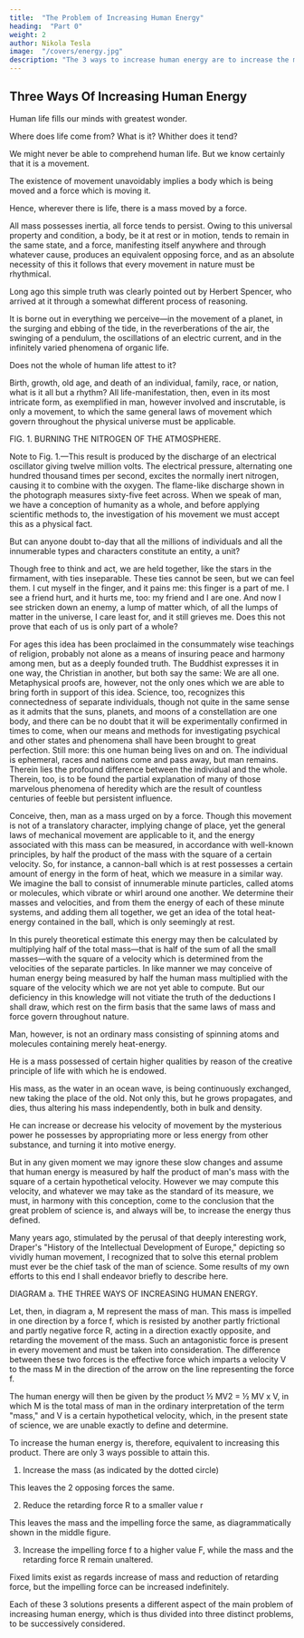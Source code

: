 ```yaml
---
title:  "The Problem of Increasing Human Energy"
heading:  "Part 0"
weight: 2
author: Nikola Tesla
image:  "/covers/energy.jpg"
description: "The 3 ways to increase human energy are to increase the mass, reduce the retarding force, increase the impelling force"
---
```



<!-- ## THE ONWARD MOVEMENT OF MAN—THE ENERGY OF THE MOVEMENT—THE  -->

## Three Ways Of Increasing Human Energy

<!-- Of all the endless variety of phenomena which nature presents to our senses, there is none that  than that inconceivably complex movement which, in its entirety, we designate as  -->

Human life fills our minds with greatest wonder. 

<!-- Its mysterious origin is veiled in the forever impenetrable mist of the past, its character is rendered incomprehensible by its infinite intricacy, and its destination is hidden in the unfathomable depths of the future.  -->

Where does life come from? What is it? Whither does it tend? 

<!-- Modern science says:
- The sun is the past
- the earth is the present
- the moon is the future.  -->

<!-- From an incandescent mass we have originated, and into a frozen mass we shall turn. Merciless is the law of nature, and rapidly and irresistibly we are drawn to our doom.  -->

<!-- Lord Kelvin, in his profound meditations, allows us only a short span of life, something like six million years, after which time the suns bright light will have ceased to shine, and its life giving heat will have ebbed away, and our own earth will be a lump of ice, hurrying on through the eternal night. 

But do not let us despair. There will still be left upon it a glimmering spark of life, and there will be a chance to kindle a new fire on some distant star. This wonderful possibility seems, indeed, to exist, judging from Professor Dewar's beautiful experiments with liquid air, which show that germs of organic life are not destroyed by cold, no matter how intense; consequently they may be transmitted through the interstellar space. Meanwhile the cheering lights of science and art, ever increasing in intensity, illuminate our path, and marvels they disclose, and the enjoyments they offer, make us measurably forgetful of the gloomy future.  -->

We might never be able to comprehend human life. But we know certainly that it is a movement. 

<!-- , of whatever nature it be.  -->

The existence of movement unavoidably implies a body which is being moved and a force which is moving it. 

Hence, wherever there is life, there is a mass moved by a force. 

All mass possesses inertia, all force tends to persist. Owing to this universal property and condition, a body, be it at rest or in motion, tends to remain in the same state, and a force, manifesting itself anywhere and through whatever cause, produces an equivalent opposing force, and as an absolute necessity of this it follows that every movement in nature must be rhythmical. 

Long ago this simple truth was clearly pointed out by Herbert Spencer, who arrived at it through a somewhat different process of reasoning. 

It is borne out in everything we perceive—in the movement of a planet, in the surging and ebbing of the tide, in the reverberations of the air, the swinging of a pendulum, the oscillations of an electric current, and in the infinitely varied phenomena of organic life. 

Does not the whole of human life attest to it? 

Birth, growth, old age, and death of an individual, family, race, or nation, what is it all but a rhythm? All life-manifestation, then, even in its most intricate form, as exemplified in man, however involved and inscrutable, is only a movement, to which the same general laws of movement which govern throughout the physical universe must be applicable. 
<!-- <br>[See Nikola Tesla: Colorado Springs Notes, page 334, Photograph X.]   -->


FIG. 1. BURNING THE NITROGEN OF THE ATMOSPHERE.

Note to Fig. 1.—This result is produced by the discharge of an electrical oscillator giving twelve million volts. The electrical pressure, alternating one hundred thousand times per second, excites the normally inert nitrogen, causing it to combine with the oxygen. The flame-like discharge shown in the photograph measures sixty-five feet across. 
When we speak of man, we have a conception of humanity as a whole, and before applying scientific methods to, the investigation of his movement we must accept this as a physical fact. 

But can anyone doubt to-day that all the millions of individuals and all the innumerable types and characters constitute an entity, a unit? 

Though free to think and act, we are held together, like the stars in the firmament, with ties inseparable. These ties cannot be seen, but we can feel them. I cut myself in the finger, and it pains me: this finger is a part of me. I see a friend hurt, and it hurts me, too: my friend and I are one. And now I see stricken down an enemy, a lump of matter which, of all the lumps of matter in the universe, I care least for, and it still grieves me. Does this not prove that each of us is only part of a whole? 

For ages this idea has been proclaimed in the consummately wise teachings of religion, probably not alone as a means of insuring peace and harmony among men, but as a deeply founded truth. The Buddhist expresses it in one way, the Christian in another, but both say the same: We are all one. Metaphysical proofs are, however, not the only ones which we are able to bring forth in support of this idea. Science, too, recognizes this connectedness of separate individuals, though not quite in the same sense as it admits that the suns, planets, and moons of a constellation are one body, and there can be no doubt that it will be experimentally confirmed in times to come, when our means and methods for investigating psychical and other states and phenomena shall have been brought to great perfection. Still more: this one human being lives on and on. The individual is ephemeral, races and nations come and pass away, but man remains. Therein lies the profound difference between the individual and the whole. Therein, too, is to be found the partial explanation of many of those marvelous phenomena of heredity which are the result of countless centuries of feeble but persistent influence.

Conceive, then, man as a mass urged on by a force. Though this movement is not of a translatory character, implying change of place, yet the general laws of mechanical movement are applicable to it, and the energy associated with this mass can be measured, in accordance with well-known principles, by half the product of the mass with the square of a certain velocity. So, for instance, a cannon-ball which is at rest possesses a certain amount of energy in the form of heat, which we measure in a similar way. We imagine the ball to consist of innumerable minute particles, called atoms or molecules, which vibrate or whirl around one another. We determine their masses and velocities, and from them the energy of each of these minute systems, and adding them all together, we get an idea of the total heat-energy contained in the ball, which is only seemingly at rest.

In this purely theoretical estimate this energy may then be calculated by multiplying half of the total mass—that is half of the sum of all the small masses—with the square of a velocity which is determined from the velocities of the separate particles. In like manner we may conceive of human energy being measured by half the human mass multiplied with the square of the velocity which we are not yet able to compute. But our deficiency in this knowledge will not vitiate the truth of the deductions I shall draw, which rest on the firm basis that the same laws of mass and force govern throughout nature. 

Man, however, is not an ordinary mass consisting of spinning atoms and molecules containing merely heat-energy. 

He is a mass possessed of certain higher qualities by reason of the creative principle of life with which he is endowed. 

His mass, as the water in an ocean wave, is being continuously exchanged, new taking the place of the old. Not only this, but he grows propagates, and dies, thus altering his mass independently, both in bulk and density. 

He can increase or decrease his velocity of movement by the mysterious power he possesses by appropriating more or less energy from other substance, and turning it into motive energy. 

But in any given moment we may ignore these slow changes and assume that human energy is measured by half the product of man's mass with the square of a certain hypothetical velocity. However we may compute this velocity, and whatever we may take as the standard of its measure, we must, in harmony with this conception, come to the conclusion that the great problem of science is, and always will be, to increase the energy thus defined. 

Many years ago, stimulated by the perusal of that deeply interesting work, Draper's "History of the Intellectual Development of Europe," depicting so vividly human movement, I recognized that to solve this eternal problem must ever be the chief task of the man of science. Some results of my own efforts to this end I shall endeavor briefly to describe here. 


DIAGRAM a. THE THREE WAYS OF INCREASING HUMAN ENERGY. 
	
Let, then, in diagram a, M represent the mass of man. This mass is impelled in one direction by a force f, which is resisted by another partly frictional and partly negative force R, acting in a direction exactly opposite, and retarding the movement of the mass. Such an antagonistic force is present in every movement and must be taken into consideration. The difference between these two forces is the effective force which imparts a velocity V to the mass M in the direction of the arrow on the line representing the force f.

The human energy will then be given by the product ½ MV2 = ½ MV x V, in which M is the total mass of man in the ordinary interpretation of the term "mass," and V is a certain hypothetical velocity, which, in the present state of science, we are unable exactly to define and determine. 

To increase the human energy is, therefore, equivalent to increasing this product. There are only 3 ways possible to attain this. 

1. Increase the mass (as indicated by the dotted circle)

This leaves the 2 opposing forces the same. 

2. Reduce the retarding force R to a smaller value r

This leaves the mass and the impelling force the same, as diagrammatically shown in the middle figure. 

3. Increase the impelling force f to a higher value F, while the mass and the retarding force R remain unaltered. 

Fixed limits exist as regards increase of mass and reduction of retarding force, but the impelling force can be increased indefinitely. 

Each of these 3 solutions presents a different aspect of the main problem of increasing human energy, which is thus divided into three distinct problems, to be successively considered. 

